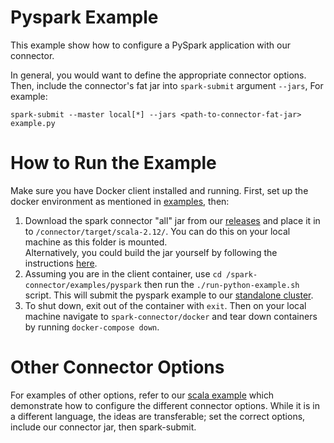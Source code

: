 # Pyspark Example

This example show how to configure a PySpark application with our connector.

In general, you would want to define the appropriate connector options. Then, include the connector's fat jar into
`spark-submit` argument `--jars`, For example:
```
spark-submit --master local[*] --jars <path-to-connector-fat-jar> example.py
```

# How to Run the Example

Make sure you have Docker client installed and running.
First, set up the docker environment as mentioned in [examples](/examples/README.md), then:

1. Download the spark connector "all" jar from our [releases](https://github.com/vertica/spark-connector/releases) 
and place it in to `/connector/target/scala-2.12/`. You can do this on your local machine as this folder is mounted.  
Alternatively, you could build the jar yourself by following the instructions [here](/CONTRIBUTING.md).
2. Assuming you are in the client container, use `cd /spark-connector/examples/pyspark` then run the `./run-python-example.sh` script.
This will submit the pyspark example to our [standalone cluster](localhost:8080).
3. To shut down, exit out of the container with `exit`. Then on your local machine navigate to `spark-connector/docker`
and tear down containers by running `docker-compose down`.

# Other Connector Options
For examples of other options, refer to our [scala example](/examples/scala) which demonstrate how to configure the different
connector options. While it is in a different language, the ideas are transferable; set the correct options, include our connector jar, then spark-submit.